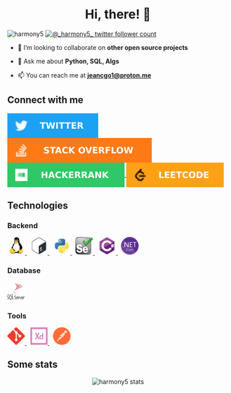 <h1 align="center">Hi, there! 👋</h1>

![harmony5](https://komarev.com/ghpvc/?username=harmony5&label=Profile%20views&color=0e75b6&style=flat)
<a href="https://twitter.com/_harmony5_">
<img src="https://img.shields.io/twitter/follow/_harmony5_?label=Follow&style=social" alt="@_harmony5_ twitter follower count">
</a>

<!-- -   🔭 I’m currently working on <something>. -->

<!-- -   🌱 I’m currently learning <idk> -->

-   👯 I’m looking to collaborate on **other open source projects**

-   💬 Ask me about **Python, SQL, Algs**

-   📫 You can reach me at **jeancgo1@proton.me**

## Connect with me

<a href="https://twitter.com/_harmony5_" target="blank">
        <img align="center" src="assets/twitter.svg" alt="@_harmony5_ twitter profile"/>
</a>
<a href="https://stackoverflow.com/users/6928721" target="blank">
    <img align="center" src="assets/stackoverflow.svg" alt="jeancgo stackoverflow profile"/>
</a>
<a href="https://www.hackerrank.com/jeancgo" target="blank">
    <img align="center" src="assets/hackerrank.svg" alt="jeancgo hackerrank profile"/>
</a>
<a href="https://www.leetcode.com/harmony5" target="blank">
    <img align="center" src="assets/leetcode.svg" alt="jeancgo leetcode profile"/>
</a>

## Technologies

### Backend

<a href="https://www.linux.org/" target="_blank">
    <img src="assets/linux.svg" alt="linux" width="40" height="40"/>
</a>
&nbsp;
<a href="https://www.gnu.org/software/bash/" target="_blank">
    <img src="assets/bash.svg" alt="bash" width="40" height="40"/>
</a>
&nbsp;
<a href="https://www.python.org" target="_blank">
    <img src="assets/python.svg" alt="python" width="40" height="40"/>
</a>
&nbsp;
<a href="https://www.selenium.dev" target="_blank">
    <img src="assets/selenium.svg" alt="selenium" width="40" height="40"/>
</a>
&nbsp;
<a href="https://docs.microsoft.com/en-us/dotnet/csharp/" target="_blank">
    <img src="assets/csharp.svg" alt="csharp" width="40" height="40"/>
</a>
&nbsp;
<a href="https://dotnet.microsoft.com/" target="_blank">
    <img src="assets/dotnet-core.svg" alt="dotnet" width="40" height="40"/>
</a>

### Database

<a href="https://www.microsoft.com/en-us/sql-server" target="_blank">
    <img src="assets/mssql.svg" alt="mssql" width="40" height="40"/>
</a>

### Tools

<a href="https://git-scm.com/" target="_blank">
    <img src="assets/git.svg" alt="git" width="40" height="40"/>
</a>
&nbsp;
<a href="https://www.adobe.com/products/xd.html" target="_blank">
    <img src="assets/adobe-xd.svg" alt="xd" width="40" height="40"/>
</a>
&nbsp;
<a href="https://postman.com" target="_blank">
    <img src="assets/postman.svg" alt="postman" width="40" height="40"/>
</a>

## Some stats

<div align="center">

![harmony5 stats](https://github-readme-stats.vercel.app/api?username=harmony5&show_icons=true&locale=en)

<!-- ![harmony5 streaks](https://github-readme-streak-stats.herokuapp.com/?user=harmony5&) -->

</div>
